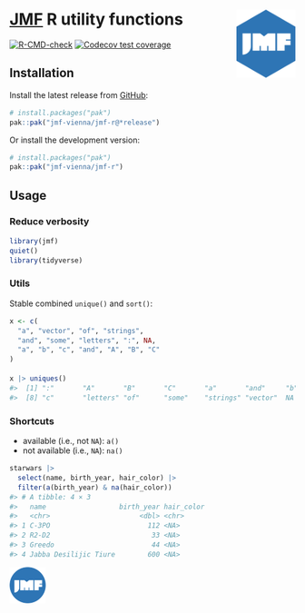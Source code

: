 
<!-- README.md is generated from README.Rmd. Please edit that file -->

# [JMF](https://jmf.univie.ac.at/) R utility functions <a href="https://jmf-vienna.github.io/jmf-r/"><img src="man/figures/logo.svg" align="right" height="120" alt="logo" /></a>

<!-- badges: start -->

[![R-CMD-check](https://github.com/jmf-vienna/jmf-r/actions/workflows/R-CMD-check.yaml/badge.svg)](https://github.com/jmf-vienna/jmf-r/actions/workflows/R-CMD-check.yaml)
[![Codecov test
coverage](https://codecov.io/gh/jmf-vienna/jmf-r/branch/main/graph/badge.svg)](https://app.codecov.io/gh/jmf-vienna/jmf-r?branch=main)
<!-- badges: end -->

## Installation

Install the latest release from
[GitHub](https://github.com/jmf-vienna/jmf-r):

``` r
# install.packages("pak")
pak::pak("jmf-vienna/jmf-r@*release")
```

Or install the development version:

``` r
# install.packages("pak")
pak::pak("jmf-vienna/jmf-r")
```

## Usage

### Reduce verbosity

``` r
library(jmf)
quiet()
library(tidyverse)
```

### Utils

Stable combined `unique()` and `sort()`:

``` r
x <- c(
  "a", "vector", "of", "strings",
  "and", "some", "letters", ":", NA,
  "a", "b", "c", "and", "A", "B", "C"
)

x |> uniques()
#>  [1] ":"       "A"       "B"       "C"       "a"       "and"     "b"      
#>  [8] "c"       "letters" "of"      "some"    "strings" "vector"  NA
```

### Shortcuts

- available (i.e., not `NA`): `a()`
- not available (i.e., `NA`): `na()`

``` r
starwars |>
  select(name, birth_year, hair_color) |>
  filter(a(birth_year) & na(hair_color))
#> # A tibble: 4 × 3
#>   name                  birth_year hair_color
#>   <chr>                      <dbl> <chr>     
#> 1 C-3PO                        112 <NA>      
#> 2 R2-D2                         33 <NA>      
#> 3 Greedo                        44 <NA>      
#> 4 Jabba Desilijic Tiure        600 <NA>
```

<p align="center">

<a href="https://jmf.univie.ac.at/"><img src="man/figures/jmf-logo.svg" alt="JMF logo" height="64" /></a>
</p>
